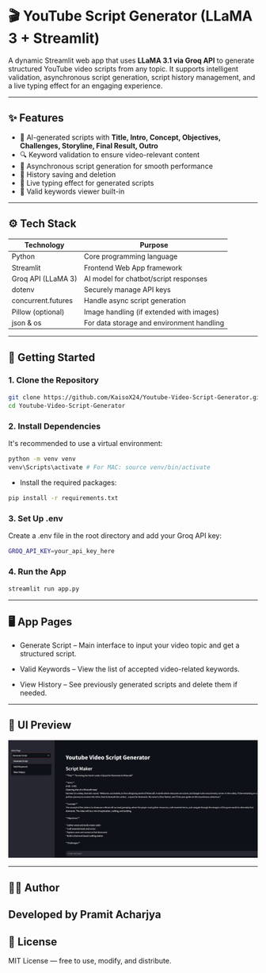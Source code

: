 # 🎬 YouTube Script Generator (LLaMA 3 + Streamlit)

A dynamic Streamlit web app that uses **LLaMA 3.1 via Groq API** to generate structured YouTube video scripts from any topic. It supports intelligent validation, asynchronous script generation, script history management, and a live typing effect for an engaging experience.

---

## ✨ Features

- 🧠 AI-generated scripts with **Title, Intro, Concept, Objectives, Challenges, Storyline, Final Result, Outro**
- 🔍 Keyword validation to ensure video-relevant content
- 🧵 Asynchronous script generation for smooth performance
- 💾 History saving and deletion
- 📜 Live typing effect for generated scripts
- 📑 Valid keywords viewer built-in

---

## ⚙️ Tech Stack

| Technology          | Purpose                                                |
|---------------------|--------------------------------------------------------|
| Python              | Core programming language                              |
| Streamlit           | Frontend Web App framework                             |
| Groq API (LLaMA 3)  | AI model for chatbot/script responses                  |
| dotenv              | Securely manage API keys                               |
| concurrent.futures  | Handle async script generation                         |
| Pillow (optional)   | Image handling (if extended with images)               |
| json & os           | For data storage and environment handling              |

---

## 🚀 Getting Started

### 1. Clone the Repository

```bash
git clone https://github.com/KaisoX24/Youtube-Video-Script-Generator.git
cd Youtube-Video-Script-Generator
```
### 2. Install Dependencies
It's recommended to use a virtual environment:

```bash
python -m venv venv
venv\Scripts\activate # For MAC: source venv/bin/activate
```
- Install the required packages:

```bash
pip install -r requirements.txt
```
### 3. Set Up .env
Create a .env file in the root directory and add your Groq API key:
```bash
GROQ_API_KEY=your_api_key_here
```

### 4. Run the App
```bash
streamlit run app.py
```
---
## 🖥️ App Pages
- Generate Script – Main interface to input your video topic and get a structured script.

- Valid Keywords – View the list of accepted video-related keywords.

- View History – See previously generated scripts and delete them if needed.
---
## 📸 UI Preview
![App Screenshot](assets/screenshot.png)

---
## 🧑‍💻 Author
Developed by Pramit Acharjya
---
## 🪪 License
MIT License — free to use, modify, and distribute.
